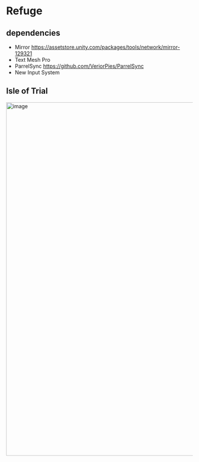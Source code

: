 # Refuge

## dependencies
- Mirror https://assetstore.unity.com/packages/tools/network/mirror-129321
- Text Mesh Pro
- ParrelSync https://github.com/VeriorPies/ParrelSync
- New Input System

## Isle of Trial
<img width="951" alt="image" src="https://user-images.githubusercontent.com/7307287/198539738-07e8b574-28fa-4983-b6ab-a17a3b14d68a.png">
